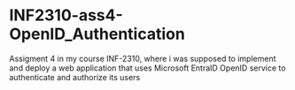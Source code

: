 # INF2310-ass4-OpenID_Authentication
Assigment 4 in my course INF-2310, where i was supposed to implement and deploy a web application that uses Microsoft EntraID OpenID service to authenticate and authorize its users
